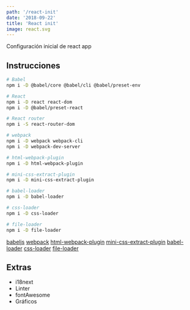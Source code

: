 ```yaml
---
path: '/react-init'
date: '2018-09-22'
title: 'React init'
image: react.svg
---
```


Configuración inicial de react app

## Instrucciones

```bash
# Babel
npm i -D @babel/core @babel/cli @babel/preset-env

# React
npm i -D react react-dom
npm i -D @babel/preset-react

# React router
npm i -S react-router-dom

# webpack
npm i -D webpack webpack-cli
npm i -D webpack-dev-server

# html-webpack-plugin
npm i -D html-webpack-plugin

# mini-css-extract-plugin
npm i -D mini-css-extract-plugin

# babel-loader
npm i -D babel-loader

# css-loader
npm i -D css-loader

# file-loader
npm i -D file-loader
```

[babeljs](https://babeljs.io/docs/en/usage)
[webpack](https://webpack.js.org/guides/getting-started/)
[html-webpack-plugin](https://webpack.js.org/plugins/html-webpack-plugin/)
[mini-css-extract-plugin](https://webpack.js.org/plugins/mini-css-extract-plugin/)
[babel-loader](https://webpack.js.org/loaders/babel-loader/)
[css-loader](https://webpack.js.org/loaders/css-loader/)
[file-loader](https://webpack.js.org/loaders/file-loader/)

## Extras

* i18next
* Linter
* fontAwesome
* Gráficos
